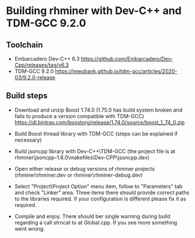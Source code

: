# Building rhminer with Dev-C++ and TDM-GCC 9.2.0

## Toolchain
* Embarcadero Dev-C++ 6.3   https://github.com/Embarcadero/Dev-Cpp/releases/tag/v6.3
* TDM-GCC 9.2.0             https://jmeubank.github.io/tdm-gcc/articles/2020-03/9.2.0-release

## Build steps
* Download and unzip Boost 1.74.0 (1.75.0 has build system broken and fails to produce a version compatible with TDM-GCC)
  https://dl.bintray.com/boostorg/release/1.74.0/source/boost_1_74_0.zip

* Build Boost thread library with TDM-GCC
  (steps can be explained if necessary)

* Build jsoncpp library with Dev-C++\TDM-GCC
  (the project file is at rhminer\jsoncpp-1.8.0\makefiles\Dev-CPP\jsoncpp.dev) 

* Open either release or debug versions of rhminer projects
  (rhminer\rhminer.dev or rhminer\rhminer-debug.dev)

* Select "Project\Project Option" menu item, follow to "Parameters" tab and check "Linker" area. 
  Three items there should provide correct paths to the libraries required. If your configuration is different please fix it as required.

* Compile and enjoy. There should ber single warning during build regarding a call strncat to at Global.cpp. If you see more something went wrong.  